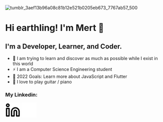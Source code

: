 ![tumblr_3aef13b96a08c81b12e521b0205eb673_7767ab57_500](https://user-images.githubusercontent.com/66382514/202263159-2a8e4dd4-25d1-47ea-96b2-db971aaa7372.gif)

# Hi earthling! I'm Mert 👋

## I'm a Developer, Learner, and Coder.
- 🔭 I am trying to learn and discover as much as possible while I exist in this world
- ⚡ I am a Computer Science Engineering student
- 🥅 2022 Goals: Learn more about JavaScript and Flutter
- 🌱 I love to play guitar / piano

### My Linkedin:
[![website](./img/linkedin-light.svg)](https://linkedin.com/in/mertgursimsir#gh-light-mode-only)
[![website](./img/linkedin-dark.svg)](https://linkedin.com/in/mertgursimsir#gh-dark-mode-only)
&nbsp;&nbsp;
